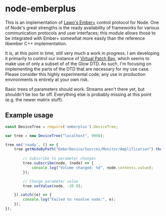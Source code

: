 # node-emberplus

This is an implementation of [Lawo's
Ember+](https://github.com/Lawo/ember-plus) control protocol for Node.  One of
Node's great strengths is the ready availability of frameworks for various
communication protocols and user interfaces; this module allows those to be
integrated with Ember+ somewhat more easily than the reference libember C++
implementation.

It is, at this point in time, still very much a work in progress.  I am
developing it primarily to control our instance of [Virtual Patch
Bay](http://www.r3lay.com/product/vpb-virtual-patch-bay/), which seems to make
use of only a subset of of the Glow DTD.  As such, I'm focusing on
implementing the parts of the DTD that are necessary for my use case.  Please
consider this highly experimental code; any use in production environments is
entirely at your own risk.

Basic trees of parameters should work.  Streams aren't there yet, but
shouldn't be too far off.  Everything else is probably missing at this point
(e.g. the newer matrix stuff).

## Example usage

```javascript
const DeviceTree = require('emberplus').DeviceTree;

var tree = new DeviceTree("localhost", 9998);

tree.on('ready', () => {
    tree.getNodeByPath("EmberDevice/Sources/Monitor/Amplification").then((node) => {
        
        // Subscribe to parameter changes
        tree.subscribe(node, (node) => {
            console.log("Volume changed: %d", node.contents.value);
        });

        // Change parameter value
        tree.setValue(node, -20.0);

    }).catch((e) => {
        console.log("Failed to resolve node:", e);
    });
});

```
